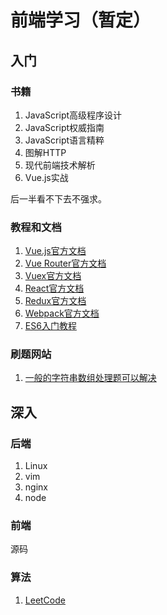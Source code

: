 # 前端学习（暂定）
## 入门
### 书籍
1. JavaScript高级程序设计
2. JavaScript权威指南
3. JavaScript语言精粹
4. 图解HTTP
5. 现代前端技术解析
6. Vue.js实战

后一半看不下去不强求。

### 教程和文档
1. [Vue.js官方文档](https://v3.vuejs.org/guide/introduction.html)
2. [Vue Router官方文档](https://router.vuejs.org/zh/)
3. [Vuex官方文档](https://next.vuex.vuejs.org/zh/index.html)
4. [React官方文档](https://react.docschina.org/)
5. [Redux官方文档](https://www.redux.org.cn/)
6. [Webpack官方文档](https://www.webpackjs.com/concepts/)
7. [ES6入门教程](https://es6.ruanyifeng.com/)

### 刷题网站
1. [一般的字符串数组处理题可以解决](https://www.codewars.com/)


## 深入
### 后端
1. Linux
2. vim
3. nginx
4. node

### 前端
源码

### 算法
1. [LeetCode](https://leetcode-cn.com/leetbook/)
